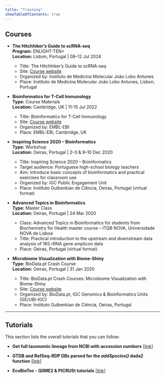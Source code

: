 ```yaml
---
title: "Training"
showTableOfContents: true
---
```


## Courses

- **The Hitchhiker’s Guide to scRNA-seq**  
  **Program:** ENLIGHT-TEN+  
  **Location:** Lisbon, Portugal | 08–12 Jul 2024  
  - Title: The Hitchhiker’s Guide to scRNA-seq  
  - Site: [Course website](https://elolab.github.io/Hitchhikers_Guide_scRNAseq_course)  
  - Organized by: Instituto de Medicina Molecular João Lobo Antunes  
  - Place: Instituto de Medicina Molecular João Lobo Antunes, Lisbon, Portugal  

- **Bioinformatics for T-Cell Immunology**  
  **Type:** Course Materials  
  **Location:** Cambridge, UK | 11–15 Jul 2022  
  - Title: Bioinformatics for T-Cell Immunology  
  - Site: [Course website](https://elolab.github.io/Bioinfo_Tcell_projects_22)  
  - Organized by: EMBL-EBI  
  - Place: EMBL-EBI, Cambridge, UK  

- **Inspiring Science 2020 – Bioinformatics**  
  **Type:** Workshop  
  **Location:** Oeiras, Portugal | 2–3 & 9–10 Dec 2020  
  - Title: Inspiring Science 2020 – Bioinformatics  
  - Target audience: Portuguese high-school biology teachers  
  - Aim: Introduce basic concepts of bioinformatics and practical exercises for classroom use  
  - Organized by: IGC Public Engagement Unit  
  - Place: Instituto Gulbenkian de Ciência, Oeiras, Portugal (virtual format)  

- **Advanced Topics in Bioinformatics**  
  **Type:** Master Class  
  **Location:** Oeiras, Portugal | 24 Mar 2020  
  - Class: Advanced Topics in Bioinformatics for students from Biochemistry for Health master course – ITQB NOVA, Universidade NOVA de Lisboa  
  - Title: Practical introduction to the upstream and downstream data analysis of 16S rRNA gene amplicon data  
  - Place: Oeiras, Portugal (virtual format)  

- **Microbiome Visualization with Biome-Shiny**  
  **Type:** BioData.pt Crash Course  
  **Location:** Oeiras, Portugal | 31 Jan 2020  
  - Title: BioData.pt Crash Courses: Microbiome Visualization with Biome-Shiny  
  - Site: [Course website](https://igcbioinformatics.github.io/biomeshinycourse/)  
  - Organized by: BioData.pt, IGC Genomics & Bioinformatics Units (GE/UBI-IGC)  
  - Place: Instituto Gulbenkian de Ciência, Oeiras, Portugal


---

## Tutorials

This section lists the overall tutorials that you can follow:

- **Get full taxonomic lineage from NCBI with accession numbers** [[link](https://github.com/antonioggsousa/get_taxonomy_lineage.py)]

- **GTDB and RefSeq-RDP DBs parsed for the _addSpecies()_ dada2 function** [[link](https://github.com/antonioggsousa/GTDB-RefSeq-RDP-assign-spp-dada2)]

- **EcoBioTec - QIIME2 & PICRUSt tutorials** [[link](https://github.com/antonioggsousa/EcoBioTec-NGS-tutorial/blob/master/EcoBioTec_NGS_tutorial.md)]
